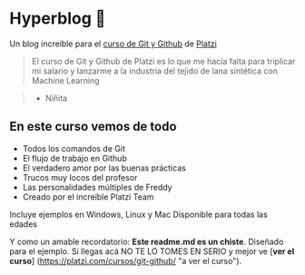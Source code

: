 # Hyperblog 💚
Un blog increíble para el [curso de Git y Github](https://platzi.com/curso/git-github/ "curso de Git y Github") de [Platzi](https://platzi.com/ "Platzi") 

> El curso de Git y Github de Platzi es lo que me hacía falta para triplicar mi salario y lanzarme a la industria del tejido de lana sintética con Machine Learning

> - Niñita
## En este curso vemos de todo
* Todos los comandos de Git
* El flujo de trabajo en Github
* El verdadero amor por las buenas prácticas
* Trucos muy locos del profesor
* Las personalidades múltiples de Freddy
* Creado por el increíble Platzi Team

Incluye ejemplos en Windows, Linux y Mac
Disponible para todas las edades

Y como un amable recordatorio: **Este readme.md es un chiste**. Diseñado para el ejemplo. Si llegas acá NO TE LO TOMES EN SERIO y mejor ve [**ver el curso**] (https://platzi.com/cursos/git-github/ "a ver el curso").
